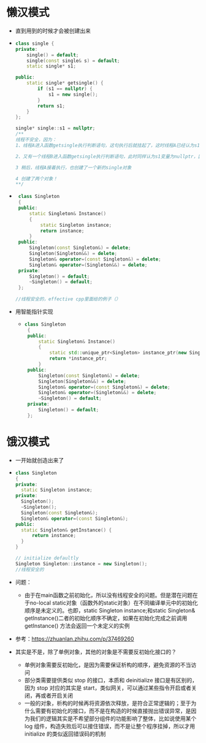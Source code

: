 # 懒汉模式

- 直到用到的时候才会被创建出来

- ```cpp
  class single {
  private:
      single() = default;
      single(const single& s) = default;
      static single* s1;
  
  public:
      static single* getsingle() {
          if (s1 == nullptr) {
              s1 = new single();
          }
          return s1;
      }
  };
  
  single* single::s1 = nullptr;
  /**
  线程不安全，因为：
  1、线程A进入函数getsingle执行判断语句，这句执行后就挂起了，这时线程A已经认为s1为nullptr，但是线程A还没有创建single对象
  
  2、又有一个线程B进入函数getsingle执行判断语句，此时同样认为s1变量为nullptr，因为A没有创建getsingle对象。线程B继续执行，创建了一个getsingle对象
  
  3 稍后，线程A接着执行，也创建了一个新的single对象
  
  4 创建了两个对象！
  **/
  ```

- ```cpp
   class Singleton
   {
   public:
       static Singleton& Instance()
       {
           static Singleton instance;
           return instance;
       }
   public:
       Singleton(const Singleton&) = delete;
       Singleton(Singleton&&) = delete;
       Singleton& operator=(const Singleton&) = delete;
       Singleton& operator=(Singleton&&) = delete;
   private:
       Singleton() = default;
       ~Singleton() = default;
   };
    
  //线程安全的，effective cpp里面给的例子（）
  ```

- 用智能指针实现

  - ```cpp
    class Singleton
     {
     public:
         static Singleton& Instance()
         {
             static std::unique_ptr<Singleton> instance_ptr(new Singleton());
             return *instance_ptr;
         }
     public:
         Singleton(const Singleton&) = delete;
         Singleton(Singleton&&) = delete;
         Singleton& operator=(const Singleton&) = delete;
         Singleton& operator=(Singleton&&) = delete;
         ~Singleton() = default;
     private:
         Singleton() = default;
     };
    ```







# 饿汉模式

- 一开始就创造出来了

- ```cpp
  class Singleton
  {
  private:
  	static Singleton instance;
  private:
  	Singleton();
  	~Singleton();
  	Singleton(const Singleton&);
  	Singleton& operator=(const Singleton&);
  public:
  	static Singleton& getInstance() {
  		return instance;
  	}
  }
  
  // initialize defaultly
  Singleton Singleton::instance = new Singleton();
  //线程安全的
  ```

- 问题：

  - 由于在main函数之前初始化，所以没有线程安全的问题。但是潜在问题在于no-local static对象（函数外的static对象）在不同编译单元中的初始化顺序是未定义的。也即，static Singleton instance;和static Singleton& getInstance()二者的初始化顺序不确定，如果在初始化完成之前调用 getInstance() 方法会返回一个未定义的实例



- 参考：https://zhuanlan.zhihu.com/p/37469260



- 其实是不是，除了单例对象，其他的对象是不需要反初始化接口的？
  - 单例对象需要反初始化，是因为需要保证析构的顺序，避免资源的不当访问
  - 部分类需要提供类似 stop 的接口，本质和 deinitialize 接口是有区别的，因为 stop 对应的其实是 start，类似网关，可以通过某些指令开启或者关闭，再或者开启关闭
  - 一般的对象，析构的时候再将资源依次释放，是符合正常逻辑的；至于为什么需要有初始化的接口，而不是在构造的时候直接抛出错误异常，是因为我们的逻辑其实是不希望部分组件的功能影响了整体，比如说使用某个 log 组件，构造失败后可以接住错误，而不是让整个程序挂掉，所以才用 initialize 的类似返回错误码的机制
